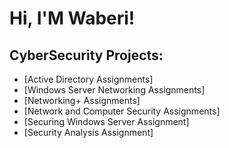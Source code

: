 <h1>Hi, I'M Waberi! </h1>

<h2> CyberSecurity Projects:</h2>

- [Active Directory Assignments]
- [Windows Server Networking Assignments]
- [Networking+ Assignments]
- [Network and Computer Security Assignments]
- [Securing Windows Server Assignment]
- [Security Analysis Assignment]
